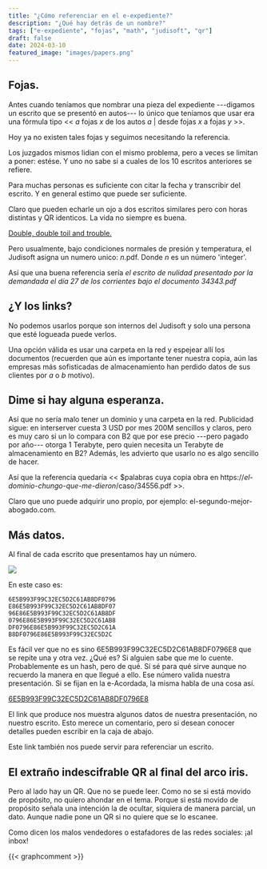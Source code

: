 ```yaml
---
title: "¿Cómo referenciar en el e-expediente?"
description: "¿Qué hay detrás de un nombre?"
tags: ["e-expediente", "fojas", "math", "judisoft", "qr"]
draft: false
date: 2024-03-10
featured_image: "images/papers.png"
---
```


## Fojas.

Antes cuando teníamos que nombrar una pieza del expediente ---digamos un escrito que se presentó en autos--- lo único que teníamos que usar era una fórmula tipo << _a_ fojas _x_ de los autos _a_ | desde fojas _x_ a fojas _y_ >>.


Hoy ya no existen tales fojas y seguimos necesitando la referencia. 


Los juzgados mismos lidian con el mismo problema, pero a veces se limitan a poner: estése. Y uno no sabe si a cuales de los 10 escritos anteriores se refiere. 

Para muchas personas es suficiente con citar la fecha y transcribir del escrito. Y en general estimo que puede ser suficiente.

Claro que pueden echarle un ojo a dos escritos similares pero con horas distintas y QR identicos. La vida no siempre es buena.

[Double, double toil and trouble.](http://304.villalba.is.eu.org/double-trouble/hashes.html)

Pero usualmente, bajo condiciones normales de presión y temperatura, el Judisoft asigna un numero unico: _n_.pdf. Donde _n_ es un número 'integer'.

Así que una buena referencia sería _el escrito de nulidad presentado por la demandada el día 27 de los corrientes bajo el documento 34343.pdf_

## ¿Y los links?

No podemos usarlos porque son internos del Judisoft y solo una persona que esté logueada puede verlos.

Una opción válida es usar una carpeta en la red y espejear allí los documentos (recuerden que aún es importante tener nuestra copia, aún las empresas más sofisticadas de almacenamiento han perdido datos de sus clientes por _a_ o _b_ motivo).

## Dime si hay alguna esperanza.

Así que no sería malo tener un dominio y una carpeta en la red. Publicidad sigue: en interserver cuesta 3 USD por mes 200M sencillos y claros, pero es muy caro si un lo compara con B2 que por ese precio ---pero pagado por año--- otorga 1 Terabyte, pero quien necesita un Terabyte de almacenamiento en B2? Además, les advierto que usarlo no es algo sencillo de hacer.

Así que la referencia quedaría << $palabras cuya copia obra en https://_el-dominio-chungo-que-me-dieron_/caso/34556.pdf >>.

Claro que uno puede adquirir uno propio, por ejemplo: el-segundo-mejor-abogado.com.

## Más datos.

Al final de cada escrito que presentamos hay un número. 

![](https://bafkreidgns2w2rqpdtciju6o5weyxxuh57ixrn5hh4hxbcstjy6thptbqy.ipfs.nftstorage.link/)

En este caso es:

```
6E5B993F99C32EC5D2C61AB8DF0796
E86E5B993F99C32EC5D2C61AB8DF07
96E86E5B993F99C32EC5D2C61AB8DF
0796E86E5B993F99C32EC5D2C61AB8
DF0796E86E5B993F99C32EC5D2C61A
B8DF0796E86E5B993F99C32EC5D2C
```

Es fácil ver que no es sino 6E5B993F99C32EC5D2C61AB8DF0796E8 que se repite una y otra vez. ¿Qué es? Si alguien sabe que me lo cuente. Probablemente es un hash, pero de qué. Sí sé para qué sirve aunque no recuerdo la manera en que llegué a ello. Ese número valida nuestra presentación. Si se fijan en la e-Acordada, la misma habla de una cosa así.

[6E5B993F99C32EC5D2C61AB8DF0796E8](https://www.csj.gov.py/appseguridad/sello/home/validador/?code=6E5B993F99C32EC5D2C61AB8DF0796E8)

El link que produce nos muestra algunos datos de nuestra presentación, no nuestro escrito. Esto merece un comentario, pero si desean conocer detalles pueden escribir en la caja de abajo.

Este link también nos puede servir para referenciar un escrito. 

## El extraño indescifrable QR al final del arco iris.

Pero al lado hay un QR. Que no se puede leer. Como no se si está movido de propósito, no quiero ahondar en el tema. Porque si está movido de propósito señala una intención la de ocultar, siquiera de manera parcial, un dato. Aunque nadie pone un QR si no quiere que se lo escanee.

Como dicen los malos vendedores o estafadores de las redes sociales: ¡al inbox!




{{< graphcomment >}}
